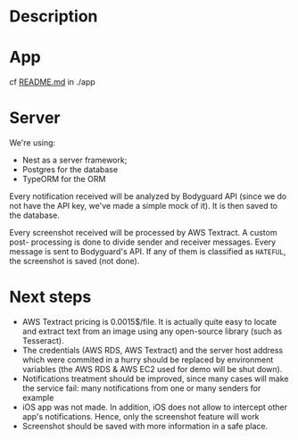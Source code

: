 # Description


# App
cf [README.md](./app/README.md) in ./app

# Server
We're using:
- Nest as a server framework;
- Postgres for the database
- TypeORM for the ORM

Every notification received will be analyzed by Bodyguard API (since 
we do not have the API key, we've made a simple mock of it). It is then
saved to the database.

Every screenshot received will be processed by AWS Textract. A custom post-
processing is done to divide sender and receiver messages. Every message is
sent to Bodyguard's API. If any of them is classified as `HATEFUL`, the screenshot
is saved (not done).

# Next steps
- AWS Textract pricing is 0.0015$/file. It is actually quite easy to
locate and extract text from an image using any open-source library (such as Tesseract).
- The credentials (AWS RDS, AWS Textract) and the server host address which were commited in a hurry should be replaced
by environment variables (the AWS RDS & AWS EC2 used for demo will be shut down).
- Notifications treatment should be improved, since many cases will make
the service fail: many notifications from one or many senders for example
- iOS app was not made. In addition, iOS does not allow to intercept other app's notifications. Hence,
only the screenshot feature will work
- Screenshot should be saved with more information in a safe place.